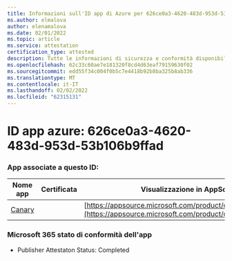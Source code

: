 ```yaml
---
title: Informazioni sull'ID app di Azure per 626ce0a3-4620-483d-953d-53b106b9ffad
ms.author: elmalova
author: elenamalova
ms.date: 02/01/2022
ms.topic: article
ms.service: attestation
certification_type: attested
description: Tutte le informazioni di sicurezza e conformità disponibili per 626ce0a3-4620-483d-953d-53b106b9ffad.
ms.openlocfilehash: 62c33c60ae7e181320f8cd4d63eaf79159630f02
ms.sourcegitcommit: edd55f34c004f0b5c7e4418b92b8ba325b8ab336
ms.translationtype: MT
ms.contentlocale: it-IT
ms.lasthandoff: 02/02/2022
ms.locfileid: "62315131"
---
```

# <a name="azure-app-id-626ce0a3-4620-483d-953d-53b106b9ffad"></a>ID app azure: 626ce0a3-4620-483d-953d-53b106b9ffad


### <a name="apps-associated-with-this-id"></a>App associate a questo ID:
| **Nome app** | **Certificata** | **Visualizzazione in AppSource** |
|--------------|---------------|-----------------------|
| [Canary](https://docs.microsoft.com/microsoft-365-app-certification/forward/WA200003193) |  | [https://appsource.microsoft.com/product/office/WA200003193](https://appsource.microsoft.com/product/office/WA200003193) |

### <a name="microsoft-365-app-compliance-status"></a>Microsoft 365 stato di conformità dell'app
- Publisher Attestaton Status: Completed

